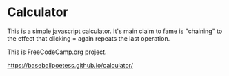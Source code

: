 # Calculator 

This is a simple javascript calculator. It's main claim to fame is
"chaining" to the effect that clicking = again repeats the last 
operation.

This is FreeCodeCamp.org project.

https://baseballpoetess.github.io/calculator/


